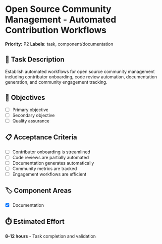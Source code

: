 # Open Source Community Management - Automated Contribution Workflows

**Priority:** P2
**Labels:** task, component/documentation

## 📝 Task Description
Establish automated workflows for open source community management including contributor onboarding, code review automation, documentation generation, and community engagement tracking.

## 🎯 Objectives
- [ ] Primary objective
- [ ] Secondary objective  
- [ ] Quality assurance

## 📋 Acceptance Criteria
- [ ] Contributor onboarding is streamlined
- [ ] Code reviews are partially automated
- [ ] Documentation generates automatically
- [ ] Community metrics are tracked
- [ ] Engagement workflows are efficient

## 🏷️ Component Areas
- [x] Documentation

## ⏱️ Estimated Effort
**8-12 hours** - Task completion and validation
